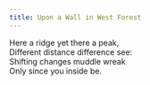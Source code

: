 ```yaml
---
title: Upon a Wall in West Forest
---
```


Here a ridge yet there a peak,<br>
Different distance difference see:<br>
Shifting changes muddle wreak<br>
Only since you inside be.
